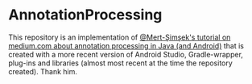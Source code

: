 # AnnotationProcessing
This repository is an implementation of 
[@Mert-Şimşek's tutorial on medium.com about annotation processing in Java (and Android)](https://medium.com/@iammert/annotation-processing-dont-repeat-yourself-generate-your-code-8425e60c6657)
that is created with a more recent version of Android Studio, Gradle-wrapper, plug-ins and libraries 
(almost most recent at the time the repository created). Thank him.

